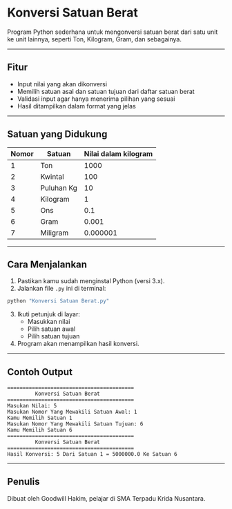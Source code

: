 
# Konversi Satuan Berat

Program Python sederhana untuk mengonversi satuan berat dari satu unit ke unit lainnya, seperti Ton, Kilogram, Gram, dan sebagainya.

---

## Fitur

- Input nilai yang akan dikonversi
- Memilih satuan asal dan satuan tujuan dari daftar satuan berat
- Validasi input agar hanya menerima pilihan yang sesuai
- Hasil ditampilkan dalam format yang jelas

---

## Satuan yang Didukung

| Nomor | Satuan       | Nilai dalam kilogram |
|-------|--------------|----------------------|
| 1     | Ton          | 1000                 |
| 2     | Kwintal      | 100                  |
| 3     | Puluhan Kg   | 10                   |
| 4     | Kilogram     | 1                    |
| 5     | Ons          | 0.1                  |
| 6     | Gram         | 0.001                |
| 7     | Miligram     | 0.000001             |

---

## Cara Menjalankan

1. Pastikan kamu sudah menginstal Python (versi 3.x).
2. Jalankan file `.py` ini di terminal:

```bash
python "Konversi Satuan Berat.py"
```

3. Ikuti petunjuk di layar:
   - Masukkan nilai
   - Pilih satuan awal
   - Pilih satuan tujuan
4. Program akan menampilkan hasil konversi.

---

## Contoh Output

```
=========================================
         Konversi Satuan Berat
=========================================
Masukan Nilai: 5
Masukan Nomor Yang Mewakili Satuan Awal: 1
Kamu Memilih Satuan 1
Masukan Nomor Yang Mewakili Satuan Tujuan: 6
Kamu Memilih Satuan 6
=========================================
         Konversi Satuan Berat
=========================================
Hasil Konversi: 5 Dari Satuan 1 = 5000000.0 Ke Satuan 6
```

---

## Penulis

Dibuat oleh Goodwill Hakim, pelajar di SMA Terpadu Krida Nusantara.
